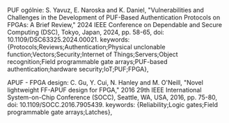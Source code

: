 PUF ogólnie:
S. Yavuz, E. Naroska and K. Daniel, "Vulnerabilities and Challenges in the Development of PUF-Based Authentication Protocols on FPGAs: A Brief Review," 2024 IEEE Conference on Dependable and Secure Computing (DSC), Tokyo, Japan, 2024, pp. 58-65, doi: 10.1109/DSC63325.2024.00021. keywords: {Protocols;Reviews;Authentication;Physical unclonable function;Vectors;Security;Internet of Things;Servers;Object recognition;Field programmable gate arrays;PUF-based authentication;hardware security;IoT;PUF;FPGA},

APUF - FPGA design:
C. Gu, Y. Cui, N. Hanley and M. O'Neill, "Novel lightweight FF-APUF design for FPGA," 2016 29th IEEE International System-on-Chip Conference (SOCC), Seattle, WA, USA, 2016, pp. 75-80, doi: 10.1109/SOCC.2016.7905439. keywords: {Reliability;Logic gates;Field programmable gate arrays;Latches},


